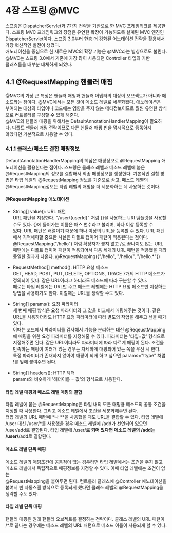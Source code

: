 # 4장 스프링 @MVC
스프링은 DispatcherServlet과 7가지 전략을 기반으로 한 MVC 프레임워크를 제공한다. 스프링 MVC 프레임워크의 장점은 유연한 확장이 가능하도록 설계된 MVC 엔진인  
DispatcherServlet이다. 스프링 3.0부터 한층 더 강화된 어노테이션 전략을 활용해서 가장 혁신적인 발전이 생겼다.  
애노테이션을 중심으로 한 새로운 MVC의 확장 기능은 @MVC라는 별칭으로도 불린다. @MVC는 스프링 3.0에서 기존에 가장 많이 사용되던 Controller 타입의 기반  
클래스들을 대부분 대체하게 되었다. 

## 4.1 @RequestMapping 핸들러 매핑
@MVC의 가장 큰 특징은 핸들러 매핑과 핸들러 어댑터의 대상이 오브젝트가 아니라 메소드라는 점이다. @MVC에서는 모든 것이 메소드 레벨로 세분화됐다. 애노테이션은  
부여되는 대상의 타입이나 코드에는 영향을 주지 않는 메타정보이므로 훨씬 유연한 방식으로 컨트롤러를 구성할 수 있게 해준다.  
@MVC의 핸들러 매핑을 위해서는 DefaultAnnotationHandlerMapping이 필요하다. 디폴트 핸들러 매핑 전략이므로 다른 핸들러 매핑 빈을 명시적으로 등록하지  
않았다면 기본적으로 사용할 수 있다. 

### 4.1.1 클래스/메소드 결합 매핑정보
DefaultAnnotationHandlerMapping의 핵심은 매핑정보로 @RequestMapping 애노테이션을 활용한다는 점이다. 스프링은 클래스 레벨과 메소드 레벨에 붙은  
@RequestMapping의 정보를 결합해서 최종 매핑정보를 생성한다. 기본적인 결합 방법은 타입 레벨의 @RequestMapping 정보를 기준으로 삼고, 메소드 레벨의  
@RequestMapping정보는 타입 레벨의 매핑을 더 세분화하는 데 사용하는 것이다. 

#### @RequestMapping 애노테이션
- String[] value(): URL 패턴  
URL 패턴을 지정한다. "/user/{userId}" 처럼 {}을 사용하는 URI 템플릿을 사용할 수도 있다. {}에 들어가는 이름은 패스 변수라고 불리며, 하나 이상 등록할 수  
  있다. URL 패턴은 배열이기 때문에 하나 이상의 URL을 등록할 수 있다. URL 패턴에서 기억해야할 중요한 사실은 디폴트 접미어 패턴이 적용된다는 점이다.   
  @RequestMapping("/hello") 처럼 확장자가 붙지 않고 /로 끝나지도 않는 URL 패턴에는 디폴트 접미어 패턴이 적용되어서 다음 세개의 URL 패턴을 적용했을 때와  
  동일한 결과가 나온다. @RequestMapping({"/hello", "/hello/", "/hello.*"})
  

- RequestMethod[] method(): HTTP 요청 메소드  
GET, HEAD, POST, PUT, DELETE, OPTIONS, TRACE 7개의 HTTP 메소드가 정의되어 있다. 같은 URL이라고 하더라도 메소드에 따라 구분할 수 있다.  
  때로는 타입 레벨에는 URL만 주고 메소드 레벨에는 HTTP 요청 메소드만 지정하는 방법을 사용하기도 한다. 이럴때는 URL을 생략할 수도 있다.
  

- String[] params(): 요청 파라미터  
세 번째 매핑 방식은 요청 파라미터와 그 값을 비교해서 매핑해주는 것이다. 같은 URL을 사용하더라도 HTTP 요청 파라미터에 따라 별도의 작업을 해주고 싶을 때가 있다.  
  이때는 코드에서 파라미터를 검사해서 기능을 분리하는 대신 @ReqeustMapping에 매핑을 위한 요청 파라미터를 지정해줄 수 있다. 파라미터는 '타입=값' 형식으로  
  지정해주면 된다. 같은 URL이더라도 파라미터에 따라 다르게 매핑이 된다. 조건을 만족하는 매핑이 여러개 있는 경우는 자세하게 매핑되어 있는 쪽을 우선 시 한다.  
  특정 파라미터가 존재하지 않아야 매핑이 되게 하고 싶으면 params="!type" 처럼 !를 앞에 붙여주면 된다.
  
- String[] headers(): HTTP 헤더  
params와 비슷하게 '헤더이름 = 값'의 형식으로 사용한다.
  
#### 타입 레벨 매핑과 메소드 레벨 매핑의 결합
타입 레벨에 붙는 @RequestMapping은 타입 내의 모든 매핑용 메소드의 공통 조건을 지정할 때 사용한다. 그리고 메소드 레벨에서 조건을 세분화해주면 된다.  
터압 래밸의 URL 패턴에 *나 **을 사용했을 때도 URL을 결합할 수 있다. 타입 레벨에 /user 대신 /user/*를 사용했을 경우 메소드 레벨에 /add가 선언되어 있으면  
/user/add로 결합된다. 타입 레벨에 /user/**로 되어 있다면 메소드 레벨의 /add는 /user/**/add로 결합된다. 

#### 메소드 레벨 단독 매핑
메소드 레벨의 매핑조건에 공통점이 없는 경우라면 타입 레벨에서는 조건을 주지 않고 메소드 레벨에서 독립적으로 매핑정보를 지정할 수 있다. 이때 타입 레벨에는 조건이 없는  
@RequestMapping을 붙여두면 된다. 컨트롤러 클래스에 @Controller 애노테이션을 붙여서 빈 자동스캔 방식으로 등록되게 했다면 클래스 레벨의 @RequestMapping을  
생략할 수도 있다.

#### 타입 레벨 단독 매핑
핸들러 매핑은 원래 핸들러 오브젝트를 결정하는 전략이다. 클래스 레벨의 URL 패턴이 /*로 끝나는 경우에는 메소드 레벨의 URL 패턴으로 메소드 이름이 사용되게 할 수 있다.


